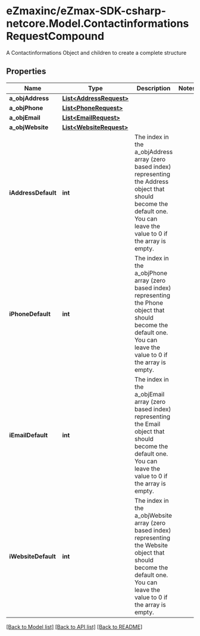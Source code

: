 # eZmaxinc/eZmax-SDK-csharp-netcore.Model.ContactinformationsRequestCompound
A Contactinformations Object and children to create a complete structure

## Properties

Name | Type | Description | Notes
------------ | ------------- | ------------- | -------------
**a_objAddress** | [**List&lt;AddressRequest&gt;**](AddressRequest.md) |  | 
**a_objPhone** | [**List&lt;PhoneRequest&gt;**](PhoneRequest.md) |  | 
**a_objEmail** | [**List&lt;EmailRequest&gt;**](EmailRequest.md) |  | 
**a_objWebsite** | [**List&lt;WebsiteRequest&gt;**](WebsiteRequest.md) |  | 
**iAddressDefault** | **int** | The index in the a_objAddress array (zero based index) representing the Address object that should become the default one.  You can leave the value to 0 if the array is empty. | 
**iPhoneDefault** | **int** | The index in the a_objPhone array (zero based index) representing the Phone object that should become the default one.  You can leave the value to 0 if the array is empty. | 
**iEmailDefault** | **int** | The index in the a_objEmail array (zero based index) representing the Email object that should become the default one.  You can leave the value to 0 if the array is empty. | 
**iWebsiteDefault** | **int** | The index in the a_objWebsite array (zero based index) representing the Website object that should become the default one.  You can leave the value to 0 if the array is empty. | 

[[Back to Model list]](../README.md#documentation-for-models) [[Back to API list]](../README.md#documentation-for-api-endpoints) [[Back to README]](../README.md)

